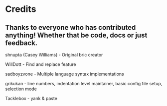 # Credits

## Thanks to everyone who has contributed anything! Whether that be code, docs or just feedback.

shnupta (Casey Williams) - Original bric creator

WillDott - Find and replace feature

sadboyzvone - Multiple language syntax implementations

grikukan - line numbers, indentation level maintainer, basic config file setup, selection mode

Tacklebox - yank & paste
